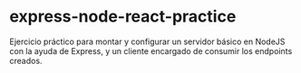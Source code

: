 # express-node-react-practice
Ejercicio práctico para montar y configurar un servidor básico en NodeJS con la ayuda de Express, y un cliente encargado de consumir los endpoints creados. 
